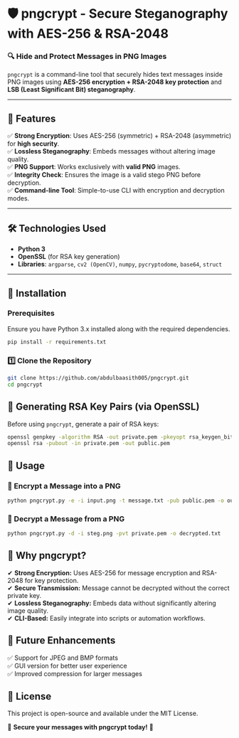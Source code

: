 # 🛡️ pngcrypt - Secure Steganography with AES-256 & RSA-2048  

### 🔍 Hide and Protect Messages in PNG Images  

`pngcrypt` is a command-line tool that securely hides text messages inside PNG images using **AES-256 encryption + RSA-2048 key protection** and **LSB (Least Significant Bit) steganography**.  

---

## 🚀 Features  
✅ **Strong Encryption**: Uses AES-256 (symmetric) + RSA-2048 (asymmetric) for **high security**.  
✅ **Lossless Steganography**: Embeds messages without altering image quality.  
✅ **PNG Support**: Works exclusively with **valid PNG** images.  
✅ **Integrity Check**: Ensures the image is a valid stego PNG before decryption.  
✅ **Command-line Tool**: Simple-to-use CLI with encryption and decryption modes.  

---

## 🛠️ Technologies Used  
- **Python 3**  
- **OpenSSL** (for RSA key generation)  
- **Libraries**: `argparse`, `cv2 (OpenCV)`, `numpy`, `pycryptodome`, `base64`, `struct`  

---

## 📌 Installation  

### Prerequisites
Ensure you have Python 3.x installed along with the required dependencies.

```bash
pip install -r requirements.txt
```

### 1️⃣ Clone the Repository  
```bash
git clone https://github.com/abdulbaasith005/pngcrypt.git
cd pngcrypt
```
## 🔑 Generating RSA Key Pairs (via OpenSSL)

Before using `pngcrypt`, generate a pair of RSA keys:

```bash
openssl genpkey -algorithm RSA -out private.pem -pkeyopt rsa_keygen_bits:2048
openssl rsa -pubout -in private.pem -out public.pem
```

## 🚀 Usage

### 🔹 Encrypt a Message into a PNG

```bash
python pngcrypt.py -e -i input.png -t message.txt -pub public.pem -o output.png
```
### 🔹 Decrypt a Message from a PNG

```bash
python pngcrypt.py -d -i steg.png -pvt private.pem -o decrypted.txt
```

## 🌟 Why pngcrypt?

✔ **Strong Encryption:** Uses AES-256 for message encryption and RSA-2048 for key protection.  
✔ **Secure Transmission:** Message cannot be decrypted without the correct private key.  
✔ **Lossless Steganography:** Embeds data without significantly altering image quality.  
✔ **CLI-Based:** Easily integrate into scripts or automation workflows.  

## 🔮 Future Enhancements

✅ Support for JPEG and BMP formats  
✅ GUI version for better user experience  
✅ Improved compression for larger messages  

## 📜 License

This project is open-source and available under the MIT License.  

🚀 **Secure your messages with pngcrypt today!** 🔏  

